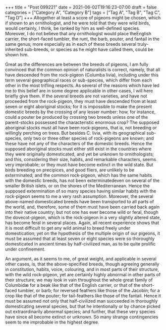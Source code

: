 +++
title = "Post 099221"
date = 2021-06-02T19:16:23-07:00
draft = false
categories = ["Category A", "Category B"]
tags = ["Tag A", "Tag B", "Tag C", "Tag D"]
+++
Altogether at least a score of pigeons might be chosen, which if shown to an ornithologist, and he were told that they were wild birds, would certainly, I think, be ranked by him as well-defined species. Moreover, I do not believe that any ornithologist would place theEnglish carrier, the short-faced tumbler, the runt, the barb, pouter, and fantail in the same genus; more especially as in each of these breeds several truly-inherited sub-breeds, or species as he might have called them, could be shown him.

Great as the differences are between the breeds of pigeons, I am fully convinced that the common opinion of naturalists is correct, namely, that all have descended from the rock-pigeon (Columba livia), including under this term several geographical races or sub-species, which differ from each other in the most trifling respects. As several of the reasons which have led me to this belief are in some degree applicable in other cases, I will here briefly give them. If the several breeds are not varieties, and have not proceeded from the rock-pigeon, they must have descended from at least seven or eight aboriginal stocks; for it is impossible to make the present domestic breeds by the crossing of any lesser number: how, for instance, could a pouter be produced by crossing two breeds unless one of the parent-stocks possessed the characteristic enormous crop? The supposed aboriginal stocks must all have been rock-pigeons, that is, not breeding or willingly perching on trees. But besides C. livia, with its geographical sub-species, only two or three other species of rock-pigeons are known; and these have not any of the characters of the domestic breeds. Hence the supposed aboriginal stocks must either still exist in the countries where they were originally domesticated, and yet be unknown to ornithologists; and this, considering their size, habits, and remarkable characters, seems very improbable; or they must have become extinct in the wild state. But birds breeding on precipices, and good fliers, are unlikely to be exterminated; and the common rock-pigeon, which has the same habits with the domestic breeds, has not been exterminatedeven on several of the smaller British islets, or on the shores of the Mediterranean. Hence the supposed extermination of so many species having similar habits with the rock-pigeon seems to me a very rash assumption. Moreover, the several above-named domesticated breeds have been transported to all parts of the world, and, therefore, some of them must have been carried back again into their native country; but not one has ever become wild or feral, though the dovecot-pigeon, which is the rock-pigeon in a very slightly altered state, has become feral in several places. Again, all recent experience shows that it is most difficult to get any wild animal to breed freely under domestication; yet on the hypothesis of the multiple origin of our pigeons, it must be assumed that at least seven or eight species were so thoroughly domesticated in ancient times by half-civilized man, as to be quite prolific under confinement.

An argument, as it seems to me, of great weight, and applicable in several other cases, is, that the above-specified breeds, though agreeing generally in constitution, habits, voice, colouring, and in most parts of their structure, with the wild rock-pigeon, yet are certainly highly abnormal in other parts of their structure; we may look in vain throughout the whole great family of Columbidæ for a beak like that of the English carrier, or that of the short-faced tumbler, or barb; for reversed feathers like those of the Jacobin; for a crop like that of the pouter; for tail-feathers like those of the fantail. Hence it must be assumed not only that half-civilized man succeeded in thoroughly domesticating several species, but that he intentionally or by chance picked out extraordinarily abnormal species; and further, that these very species have since all become extinct or unknown. So many strange contingencies seem to me improbable in the highest degree.
